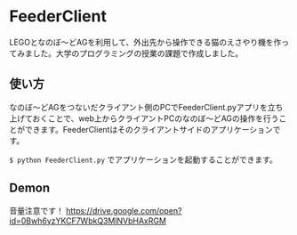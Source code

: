 FeederClient
====================== 
LEGOとなのぼ〜どAGを利用して、外出先から操作できる猫のえさやり機を作ってみました。大学のプログラミングの授業の課題で作成しました。 

## 使い方

なのぼ〜どAGをつないだクライアント側のPCでFeederClient.pyアプリを立ち上げておくことで、web上からクライアントPCのなのぼ〜どAGの操作を行うことができます。FeederClientはそのクライアントサイドのアプリケーションです。 

`$ python FeederClient.py` でアプリケーションを起動することができます。

## Demon
音量注意です！
https://drive.google.com/open?id=0Bwh6yzYKCF7WbkQ3MlNVbHAxRGM
